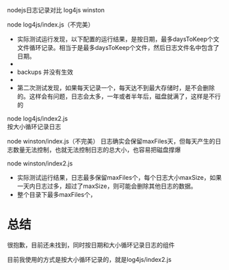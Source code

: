 nodejs日志记录对比
log4js
winston

node log4js/index.js（不完美）  
 * 实际测试运行发现，以下配置的运行结果，是按日期，最多daysToKeep个文文件循环记录。相当于是最多daysToKeep个文件，然后日志文件名中包含了日期。
 * 
 * backups 并没有生效
 * 
 * 第二次测试发现，如果每天记录一个，每天达不到最大存储时，是不会删除的。这样会有问题，日志会太多，一年或者半年后，磁盘就满了，这样是不行的


node log4js/index2.js  
按大小循环记录日志

node winston/index.js（不完美）
日志确实会保留maxFiles天，但每天产生的日志数量无法控制，也就无法控制日志的总大小，也容易把磁盘撑爆


node winston/index2.js
 * 实际测试运行结果，日志最多保留maxFiles个，每个日志大小maxSize，如果一天内日志过多，超过了maxSize，则可能会删除其他日志的数据。
 * 整个目录下最多maxFiles个，





# 总结
很抱歉，目前还未找到，同时按日期和大小循环记录日志的组件

目前我使用的方式是按大小循环记录的，就是log4js/index2.js




